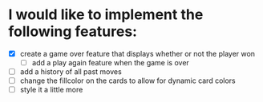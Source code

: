# I would like to implement the following features:
- [x] create a game over feature that displays whether or not the player won
  - [ ] add a play again feature when the game is over
- [ ] add a history of all past moves
- [ ] change the fillcolor on the cards to allow for dynamic card colors
- [ ] style it a little more
